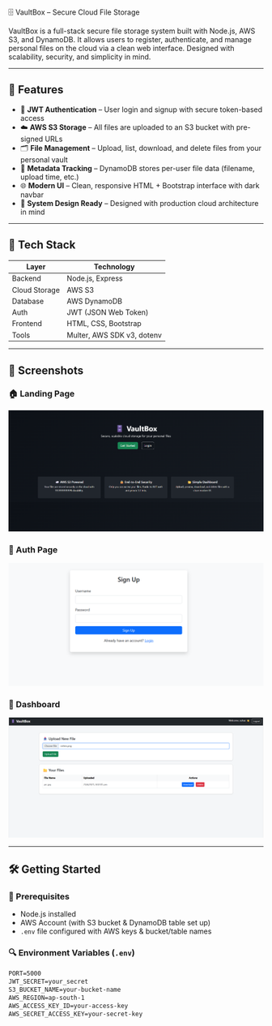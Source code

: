  🗄️ VaultBox – Secure Cloud File Storage

VaultBox is a full-stack secure file storage system built with Node.js, AWS S3, and DynamoDB. It allows users to register, authenticate, and manage personal files on the cloud via a clean web interface. Designed with scalability, security, and simplicity in mind.

---

## 🚀 Features

- 🔐 **JWT Authentication** – User login and signup with secure token-based access
- ☁️ **AWS S3 Storage** – All files are uploaded to an S3 bucket with pre-signed URLs
- 🗂️ **File Management** – Upload, list, download, and delete files from your personal vault
- 📄 **Metadata Tracking** – DynamoDB stores per-user file data (filename, upload time, etc.)
- 🌐 **Modern UI** – Clean, responsive HTML + Bootstrap interface with dark navbar
- 🧠 **System Design Ready** – Designed with production cloud architecture in mind

---

## 🧰 Tech Stack

| Layer         | Technology               |
|---------------|---------------------------|
| Backend       | Node.js, Express          |
| Cloud Storage | AWS S3                    |
| Database      | AWS DynamoDB              |
| Auth          | JWT (JSON Web Token)      |
| Frontend      | HTML, CSS, Bootstrap      |
| Tools         | Multer, AWS SDK v3, dotenv|

---

## 📸 Screenshots

### 🏠 Landing Page
![Landing](screenshots/home.png)

### 🔐 Auth Page
![Auth](screenshots/auth.png)

### 📁 Dashboard
![Dashboard](screenshots/dashboard.png)

---

## 🛠️ Getting Started

### 🔧 Prerequisites
- Node.js installed
- AWS Account (with S3 bucket & DynamoDB table set up)
- `.env` file configured with AWS keys & bucket/table names

### 🔍 Environment Variables (`.env`)
```env
PORT=5000
JWT_SECRET=your_secret
S3_BUCKET_NAME=your-bucket-name
AWS_REGION=ap-south-1
AWS_ACCESS_KEY_ID=your-access-key
AWS_SECRET_ACCESS_KEY=your-secret-key

